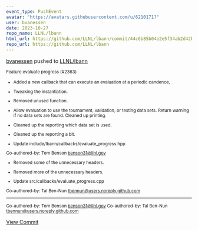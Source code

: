```yaml
---
event_type: PushEvent
avatar: "https://avatars.githubusercontent.com/u/6210171?"
user: bvanessen
date: 2023-10-27
repo_name: LLNL/lbann
html_url: https://github.com/LLNL/lbann/commit/44c6b85b04e2e5f34ab2d42b0dfc6b0ba22bcd15
repo_url: https://github.com/LLNL/lbann
---
```


<a href='https://github.com/bvanessen' target='_blank'>bvanessen</a> pushed to <a href='https://github.com/LLNL/lbann' target='_blank'>LLNL/lbann</a>

<small>Feature evaluate progress (#2363)

* Added a new callback that can execute an evaluation at a periodic
candence,

* Tweaking the instantiation.

* Removed unused function.

* Allow evaluation to use the tournament, validation, or testing data
sets.  Return warning if no data sets are found.  Cleaned up printing.

* Cleaned up the reporting which data set is used.

* Cleaned up the reporting a bit.

* Update include/lbann/callbacks/evaluate_progress.hpp

Co-authored-by: Tom Benson <benson31@llnl.gov>

* Removed some of the unnecessary headers.

* Removed more of the unnecessary headers.

* Update src/callbacks/evaluate_progress.cpp

Co-authored-by: Tal Ben-Nun <tbennun@users.noreply.github.com>

---------

Co-authored-by: Tom Benson <benson31@llnl.gov>
Co-authored-by: Tal Ben-Nun <tbennun@users.noreply.github.com></small>

<a href='https://github.com/LLNL/lbann/commit/44c6b85b04e2e5f34ab2d42b0dfc6b0ba22bcd15' target='_blank'>View Commit</a>